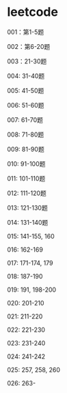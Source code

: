 # leetcode
001：第1-5题

002：第6-20题

003：21-30题

004:   31-40题

005: 41-50题

006: 51-60题

007: 61-70题

008: 71-80题

009: 81-90题

010: 91-100题

011: 101-110题

012: 111-120题

013: 121-130题

014: 131-140题

015: 141-155, 160

016: 162-169

017: 171-174, 179

018: 187-190

019: 191, 198-200

020: 201-210

021: 211-220

022: 221-230

023: 231-240

024: 241-242

025: 257, 258, 260

026: 263-
